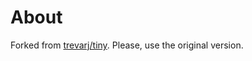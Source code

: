 # About

Forked from [trevarj/tiny](https://github.com/trevarj/tiny/tree/aligned-ui). Please, use the original version.
